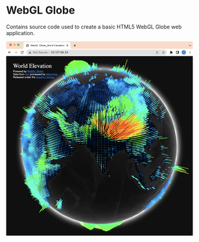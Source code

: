 # WebGL Globe

Contains source code used to create a basic HTML5 WebGL Globe web application.

![3D Globe](/docs/images/image9.png)
